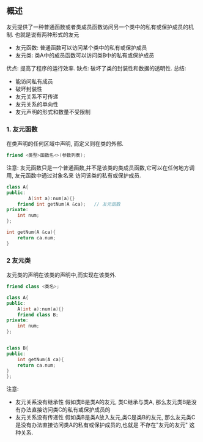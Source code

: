 ## 概述
友元提供了一种普通函数或者类成员函数访问另一个类中的私有或保护成员的机制. 也就是说有两种形式的友元
* 友元函数: 普通函数可以访问某个类中的私有或保护成员
* 友元类:  类A中的成员函数可以访问类B中的私有或保护成员

优点:
    提高了程序的运行效率.
缺点:
    破坏了类的封装性和数据的透明性.
总结:
* 能访问私有成员
* 破坏封装性
* 友元关系不可传递
* 友元关系的单向性
* 友元声明的形式和数量不受限制

### 1. 友元函数
在类声明的任何区域中声明, 而定义则在类的外部.
```c++
friend <类型>函数名<>(参数列表);
```
注意: 友元函数只是一个普通函数,并不是该类的类成员函数,它可以在任何地方调用, 友元函数中通过对象名来
访问该类的私有或保护成员.
```c++
class A{
public:
        A(int a):num(a){}
    friend int getNum(A &ca);   // 友元函数
private:
    int num;
};

int getNum(A &ca){
    return ca.num;
}
```

### 2 友元类
友元类的声明在该类的声明中,而实现在该类外.
```c++
friend class <类名>;
```
```c++
class A{
public:
    A(int a):num(a){}
    friend class B; 
private:
    int num;
};


class B{
public:
    int getNum(A ca){
    return ca.num;    
}
};
```

注意:
* 友元关系没有继承性
   假如类B是类A的友元, 类C继承与类A, 那么友元类B是没有办法直接访问类C的私有或保护成员的
* 友元关系没有传递性
    假如类B是类A放入友元,类C是类B的友元, 那么友元类C是没有办法直接访问类A的私有或保护成员的,也就是
   不存在"友元的友元" 这种关系.




















































